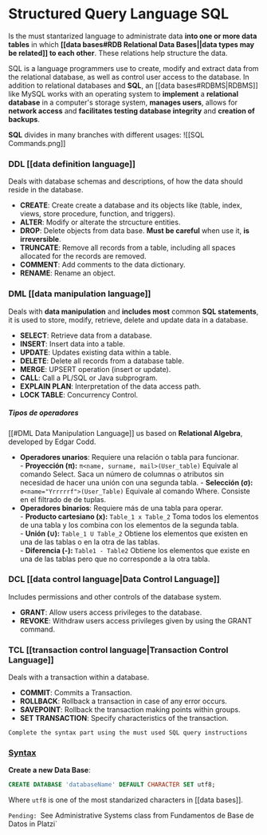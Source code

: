 # Structured Query Language SQL
Is the must stantarized language to administrate data **into one or more data tables** in which **[[data bases#RDB Relational Data Bases||data types may be related]] to each other**. These relations help structure the data.

SQL is a language programmers use to create, modify and extract data from the relational database, as well as control user access to the database. In addition to relational databases and **SQL**, an [[data bases#RDBMS|RDBMS]] like MySQL works with an operating system to **implement** a **relational database** in a computer's storage system, **manages users**, allows for **network access** and **facilitates testing database integrity** and **creation of backups**.

**SQL** divides in many branches with different usages:
![[SQL Commands.png]]

### DDL [[data definition language]]
Deals with database schemas and descriptions, of how the data should reside in the database.
- **CREATE**: Create create a database and its objects like (table, index, views, store procedure, function, and triggers).
- **ALTER**: Modify or alterate the strcucture entities.
- **DROP**: Delete objects from data base. **Must be careful** when use it, **is irreversible**.
- **TRUNCATE**: Remove all records from a table, including all spaces allocated for the records are removed.
- **COMMENT**: Add comments to the data dictionary.
- **RENAME**: Rename an object.

### DML [[data manipulation language]] 
Deals with **data manipulation** and **includes most** common **SQL statements**, it is used to store, modify, retrieve, delete and update data in a database.
- **SELECT**: Retrieve data from a database.
- **INSERT**: Insert data into a table.
- **UPDATE**: Updates existing data within a table.
- **DELETE**: Delete all records from a database table.
- **MERGE**: UPSERT operation (insert or update).
- **CALL**: Call a PL/SQL or Java subprogram.
- **EXPLAIN PLAN**: Interpretation of the data access path.
- **LOCK TABLE**: Concurrency Control.

##### Tipos de operadores
[[#DML Data Manipulation Language]] us based on **Relational Algebra**, developed by Edgar Codd.
-   **Operadores unarios**: Requiere una relación o tabla para funcionar.  
	- **Proyección (π):** `π<name, surname, mail>(User_table)`
	Equivale al comando Select. Saca un número de columnas o atributos sin necesidad de hacer una unión con una segunda tabla.
    - **Selección (σ):** `σ<name="Yrrrrrf">(User_Table)`
    Equivale al comando Where. Consiste en el filtrado de de tuplas.
- **Operadores binarios**: Requiere más de una tabla para operar.  
    - **Producto cartesiano (x):** `Table_1 x Table_2`
    Toma todos los elementos de una tabla y los combina con los elementos de la segunda tabla.  
    - **Unión (∪):** `Table_1 U Table_2`
    Obtiene los elementos que existen en una de las tablas o en la otra de las tablas.  
    - **Diferencia (-):** `Table1 - Table2`
    Obtiene los elementos que existe en una de las tablas pero que no corresponde a la otra tabla.  

### DCL [[data control language|Data Control Language]]
Includes permissions and other controls of the database system.
- **GRANT**: Allow users access privileges to the database.
- **REVOKE**: Withdraw users access privileges given by using the GRANT command.

### TCL [[transaction control language|Transaction Control Language]]
Deals with a transaction within a database.
- **COMMIT**: Commits a Transaction.
- **ROLLBACK**: Rollback a transaction in case of any error occurs.
- **SAVEPOINT**: Rollback the transaction making points within groups.
- **SET TRANSACTION**: Specify characteristics of the transaction.


`Complete the syntax part using the must used SQL query instructions`
### [Syntax](https://www.w3schools.com/sql/sql_syntax.asp)
**Create a new Data Base**:
```SQL
CREATE DATABASE 'databaseName' DEFAULT CHARACTER SET utf8;
```
Where `utf8` is one of the most standarized characters in [[data bases]].



`Pending:
`See Administrative Systems class from Fundamentos de Base de Datos in Platzi`
